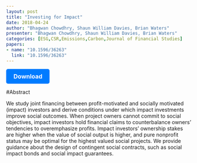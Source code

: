 ```yaml
---
layout: post
title: "Investing for Impact"
date: 2018-04-24
author: "Bhagwan Chowdhry, Shaun William Davies, Brian Waters"
presenter: "Bhagwan Chowdhry, Shaun William Davies, Brian Waters"
categories: [ESG,CSR,Emissions,Carbon,Journal of Financial Studies]
papers:
- name: "10.1596/36263"
  link: "10.1596/36263"
---
```


<p>
  <a href='https://papers.ssrn.com/sol3/papers.cfm?abstract_id=2437238' class='button'>
    Download
  </a>
</p>

<style>
  .button {
    display: inline-block;
    padding: 10px 20px;
    background-color: #007bff;
    color: #fff;
    text-decoration: none;
    border-radius: 5px;
    font-size: 16px;
    font-weight: bold;
  }
</style>

#Abstract
<p>We study joint financing between profit-motivated and socially motivated (impact) investors and derive conditions under which impact investments improve social outcomes. When project owners cannot commit to social objectives, impact investors hold financial claims to counterbalance owners’ tendencies to overemphasize profits. Impact investors’ ownership stakes are higher when the value of social output is higher, and pure nonprofit status may be optimal for the highest valued social projects. We provide guidance about the design of contingent social contracts, such as social impact bonds and social impact guarantees.</p>
